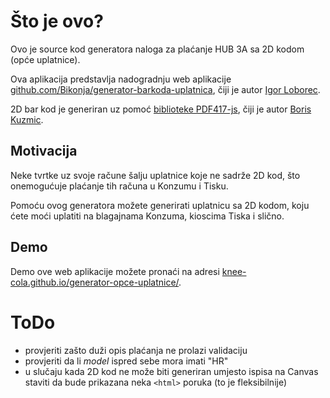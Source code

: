 # Što je ovo?
Ovo je source kod generatora naloga za plaćanje HUB 3A sa 2D kodom (opće uplatnice).

Ova aplikacija predstavlja nadogradnju web aplikacije [github.com/Bikonja/generator-barkoda-uplatnica](https://github.com/Bikonja/generator-barkoda-uplatnica), čiji je autor [Igor Loborec](https://github.com/Bikonja).

2D bar kod je generiran uz pomoć [biblioteke PDF417-js](https://github.com/bkuzmic/pdf417-js), čiji je autor [Boris Kuzmic](https://github.com/bkuzmic).

## Motivacija
Neke tvrtke uz svoje račune šalju uplatnice koje ne sadrže 2D kod, što onemogućuje plaćanje tih računa u Konzumu i Tisku.

Pomoću ovog generatora možete generirati uplatnicu sa 2D kodom, koju ćete moći uplatiti na blagajnama Konzuma, kioscima Tiska i slično.

## Demo
Demo ove web aplikacije možete pronaći na adresi [knee-cola.github.io/generator-opce-uplatnice/](https://knee-cola.github.io/generator-opce-uplatnice/).

# ToDo
* provjeriti zašto duži opis plaćanja ne prolazi validaciju
* provjeriti da li *model* ispred sebe mora imati "HR"
* u slučaju kada 2D kod ne može biti generiran umjesto ispisa na Canvas staviti da bude prikazana neka `<html>` poruka (to je fleksibilnije)